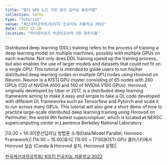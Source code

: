 ```yaml
---
title: "멀티 GPU 노드 기반 분산 딥러닝 튜토리얼"
collection: talks
type: "Tutorial"
venue: "계산과학공학회/KISTI 인공지능 겨울학교 2022"
date: 2022-12-20
location: "하이원리조트 마운틴프라자 3층 원추리홀"
---
```


Distributed deep learning (DDL) training refers to the process of training a deep learning model on multiple machines, possibly with multiple GPUs on each machine. Not only does DDL training speed up the training process, but also enables the use of larger models and datasets that could not fit on a single GPU. This tutorial is intended to guide users to run his/her distributed deep learning codes on multiple GPU nodes using Horovod on Neuron. Neuron is a KISTI GPU cluster consisting of 65 nodes with 260 GPUs (120 of NVIDIA A100 and 140 of NVIDIA V100 GPUs). Horovod, originally developed by Uber in 2017, is a distributed deep learning framework aiming to make it easy and simple to take a DL code developed with different DL frameworks such as Tensorflow and Pytorch and scale it to run across many GPUs. This tutorial will also give a short demo of how to practice large-scale distributed deep learning training using Horovod on Perlmutter, the world 9th fastest supercomptuer, which is located at NERSC supercomputing center in Lawrence Berkeley National Laboratory.

|13:30 ~ 14:30|분산딥러닝 방법론 소개(Data/Model Parallel, Horovod Framework)|
|14:30 ~ 15:00|휴식|
|15:00 ~ 17:50|KISTI GPU 클러스터에서 Horovod 실습 (Conda & Horovod 설치, Horoovod 실행)|

[한국계산과학공학회/ KISTI 인공지능 겨울학교 2022](http://www.cse.or.kr/board/notice/106)
